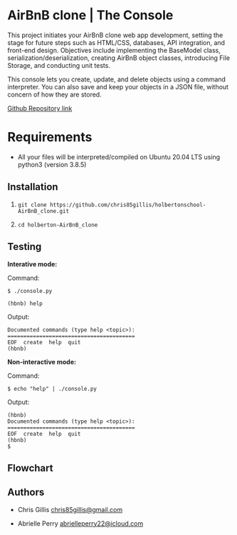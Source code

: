 # AirBnB clone | The Console

  
This project initiates your AirBnB clone web app development, setting the stage for future steps such as HTML/CSS, databases, API integration, and front-end design. Objectives include implementing the BaseModel class, serialization/deserialization, creating AirBnB object classes, introducing File Storage, and conducting unit tests.

  
This console lets you create, update, and delete objects using a command interpreter. You can also save and keep your objects in a JSON file, without concern of how they are stored.

  
[Github Repository link](https://github.com/chris85gillis/holbertonschool-AirBnB_clone.git)

 
# Requirements

  

-   All your files will be interpreted/compiled on Ubuntu 20.04 LTS using python3 (version 3.8.5)

  

  

  

  

  

## Installation

  

1. `git clone https://github.com/chris85gillis/holbertonschool-AirBnB_clone.git`

2. `cd holberton-AirBnB_clone`

  

  

## Testing

**Interative mode:**

  

Command:

  

```
$ ./console.py
```

  

```
(hbnb) help
```

  

Output:
 ```
Documented commands (type help <topic>):
========================================
EOF  create  help  quit
(hbnb)
```
  

**Non-interactive mode:**

  

Command:

```
$ echo "help" | ./console.py
```

Output:

  
```
(hbnb)
Documented commands (type help <topic>):
========================================
EOF  create  help  quit
(hbnb)
$
```
  

  

## Flowchart

  



  

  

## Authors

- Chris Gillis <chris85gillis@gmail.com>

- Abrielle Perry <abrielleperry22@icloud.com>

